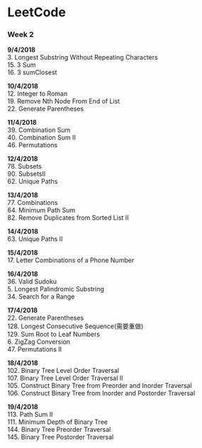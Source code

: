 # LeetCode

### **Week 2**

**9/4/2018<br>**
3. Longest Substring Without Repeating Characters<br>
15. 3 Sum<br>
16. 3 sumClosest<br>

**10/4/2018<br>**
12. Integer to Roman<br>
19. Remove Nth Node From End of List<br>
22. Generate Parentheses<br>

**11/4/2018<br>**
39. Combination Sum<br>
40. Combination Sum II<br>
46. Permutations<br>    

**12/4/2018<br>**
78. Subsets<br>
90. SubsetsII<br>
62. Unique Paths<br>

**13/4/2018<br>**
77. Combinations<br>
64. Minimum Path Sum<br>
82. Remove Duplicates from Sorted List II<br>

**14/4/2018<br>**
63. Unique Paths II<br>

**15/4/2018<br>**
17. Letter Combinations of a Phone Number<br>

**16/4/2018<br>**
36. Valid Sudoku<br>
5. Longest Palindromic Substring<br>
34. Search for a Range<br>

**17/4/2018<br>**
22. Generate Parentheses<br>
128. Longest Consecutive Sequence(需要重做)<br>
129. Sum Root to Leaf Numbers<br>
6. ZigZag Conversion<br> 
47. Permutations II<br>

**18/4/2018<br>**
102. Binary Tree Level Order Traversal<br>107. Binary Tree Level Order Traversal II<br>105. Construct Binary Tree from Preorder and Inorder Traversal<br>106. Construct Binary Tree from Inorder and Postorder Traversal<br>

**19/4/2018<br>**
113. Path Sum II<br>
111. Minimum Depth of Binary Tree<br>
144. Binary Tree Preorder Traversal<br>
145. Binary Tree Postorder Traversal<br>
